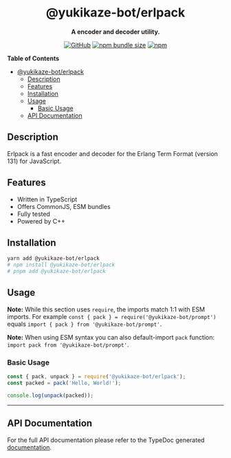 <div align="center">

# @yukikaze-bot/erlpack

**A encoder and decoder utility.**

[![GitHub](https://img.shields.io/github/license/yukikaze-bot/erlpack)](https://github.com/yukikaze-bot/erlpack/blob/main/LICENSE.md)
[![npm bundle size](https://img.shields.io/bundlephobia/min/@yukikaze-bot/erlpack?logo=webpack&style=flat-square)](https://bundlephobia.com/result?p=@yukikaze-bot/erlpack)
[![npm](https://img.shields.io/npm/v/@yukikaze-bot/erlpack?color=crimson&logo=npm&style=flat-square)](https://www.npmjs.com/package/@yukikaze-bot/erlpack)

</div>

**Table of Contents**

-   [@yukikaze-bot/erlpack](#yukikaze-boterlpack)
    -   [Description](#description)
    -   [Features](#features)
    -   [Installation](#installation)
    -   [Usage](#usage)
        -   [Basic Usage](#basic-usage)
    -   [API Documentation](#api-documentation)

## Description

Erlpack is a fast encoder and decoder for the Erlang Term Format (version 131) for JavaScript.

## Features

-   Written in TypeScript
-   Offers CommonJS, ESM bundles
-   Fully tested
-   Powered by C++

## Installation

```sh
yarn add @yukikaze-bot/erlpack
# npm install @yukikaze-bot/erlpack
# pnpm add @yukikaze-bot/erlpack
```

## Usage

**Note:** While this section uses `require`, the imports match 1:1 with ESM imports. For example `const { pack } = require('@yukikaze-bot/prompt')` equals `import { pack } from '@yukikaze-bot/prompt'`.

**Note:** When using ESM syntax you can also default-import `pack` function: `import pack from '@yukikaze-bot/prompt'`.

### Basic Usage

```ts
const { pack, unpack } = require('@yukikaze-bot/erlpack');
const packed = pack('Hello, World!');

console.log(unpack(packed));
```

---

## API Documentation

For the full API documentation please refer to the TypeDoc generated [documentation](https://yukikaze-bot.github.io/erlpack).

